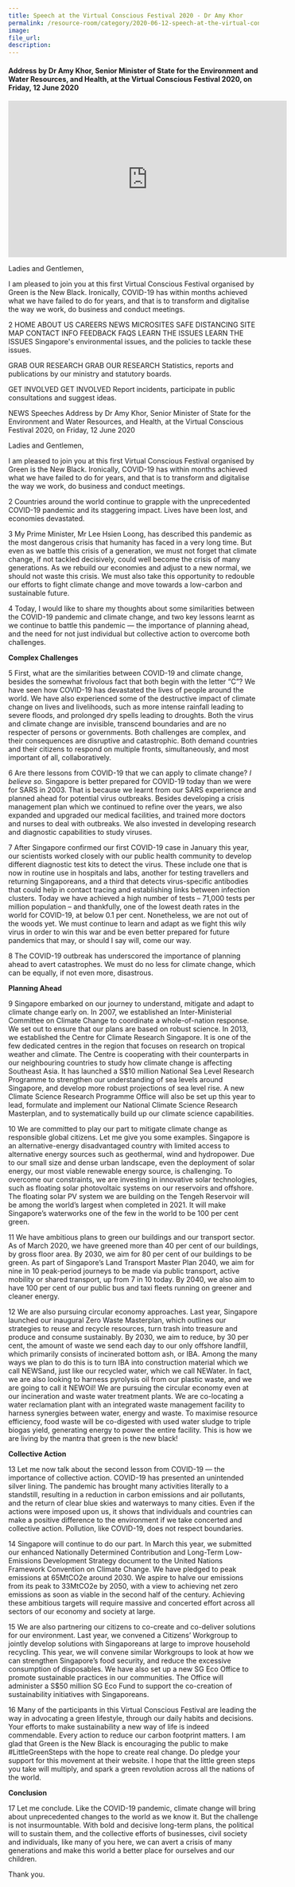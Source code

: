 ```yaml
---  
title: Speech at the Virtual Conscious Festival 2020 - Dr Amy Khor  
permalink: /resource-room/category/2020-06-12-speech-at-the-virtual-conscious-festival-2020/  
image:  
file_url:  
description:  
---  
```


#### Address by Dr Amy Khor, Senior Minister of State for the Environment and Water Resources, and Health, at the Virtual Conscious Festival 2020, on Friday, 12 June 2020  

<div class="bp-youtube">  

<iframe width="560" height="315" src="https://www.youtube.com/embed/-W9FUDqNbFc" frameborder="0" allow="accelerometer; autoplay; clipboard-write; encrypted-media; gyroscope; picture-in-picture" allowfullscreen></iframe>  

</div>   

Ladies and Gentlemen,  

I am pleased to join you at this first Virtual Conscious Festival organised by Green is the New Black. Ironically, COVID-19 has within months achieved what we have failed to do for years, and that is to transform and digitalise the way we work, do business and conduct meetings.   
 
2 HOME
ABOUT US
CAREERS
NEWS
MICROSITES
SAFE DISTANCING
SITE MAP
CONTACT INFO
FEEDBACK
FAQS
LEARN THE ISSUES
LEARN THE ISSUES
Singapore's environmental issues, and the policies to tackle these issues.

GRAB OUR RESEARCH
GRAB OUR RESEARCH
Statistics, reports and publications by our ministry and statutory boards.

GET INVOLVED
GET INVOLVED
Report incidents, participate in public consultations and suggest ideas.

NEWS
Speeches
Address by Dr Amy Khor, Senior Minister of State for the Environment and Water Resources, and Health, at the Virtual Conscious Festival 2020, on Friday, 12 June 2020

Ladies and Gentlemen,


I am pleased to join you at this first Virtual Conscious Festival organised by Green is the New Black. Ironically, COVID-19 has within months achieved what we have failed to do for years, and that is to transform and digitalise the way we work, do business and conduct meetings. 


2 Countries around the world continue to grapple with the unprecedented COVID-19 pandemic and its staggering impact. Lives have been lost, and economies devastated.  

3 My Prime Minister, Mr Lee Hsien Loong, has described this pandemic as the most dangerous crisis that humanity has faced in a very long time. But even as we battle this crisis of a generation, we must not forget that climate change, if not tackled decisively, could well become the crisis of many generations. As we rebuild our economies and adjust to a new normal, we should not waste this crisis. We must also take this opportunity to redouble our efforts to fight climate change and move towards a low-carbon and sustainable future.  

4 Today, I would like to share my thoughts about some similarities between the COVID-19 pandemic and climate change, and two key lessons learnt as we continue to battle this pandemic — the importance of planning ahead, and the need for not just individual but collective action to overcome both challenges.  

**Complex Challenges**  

5 First, what are the similarities between COVID-19 and climate change, besides the somewhat frivolous fact that both begin with the letter “C”? We have seen how COVID-19 has devastated the lives of people around the world. We have also experienced some of the destructive impact of climate change on lives and livelihoods, such as more intense rainfall leading to severe floods, and prolonged dry spells leading to droughts. Both the virus and climate change are invisible, transcend boundaries and are no respecter of persons or governments. Both challenges are complex, and their consequences are disruptive and catastrophic. Both demand countries and their citizens to respond on multiple fronts, simultaneously, and most important of all, collaboratively.   

6 Are there lessons from COVID-19 that we can apply to climate change? *I believe so.* Singapore is better prepared for COVID-19 today than we were for SARS in 2003. That is because we learnt from our SARS experience and planned ahead for potential virus outbreaks. Besides developing a crisis management plan which we continued to refine over the years, we also expanded and upgraded our medical facilities, and trained more doctors and nurses to deal with outbreaks. We also invested in developing research and diagnostic capabilities to study viruses.  

7 After Singapore confirmed our first COVID-19 case in January this year, our scientists worked closely with our public health community to develop different diagnostic test kits to detect the virus. These include one that is now in routine use in hospitals and labs, another for testing travellers and returning Singaporeans, and a third that detects virus-specific antibodies that could help in contact tracing and establishing links between infection clusters. Today we have achieved a high number of tests – 71,000 tests per million population – and thankfully, one of the lowest death rates in the world for COVID-19, at below 0.1 per cent. Nonetheless, we are not out of the woods yet. We must continue to learn and adapt as we fight this wily virus in order to win this war and be even better prepared for future pandemics that may, or should I say will, come our way.  

8 The COVID-19 outbreak has underscored the importance of planning ahead to avert catastrophes. We must do no less for climate change, which can be equally, if not even more, disastrous.  

**Planning Ahead**  

9 Singapore embarked on our journey to understand, mitigate and adapt to climate change early on. In 2007, we established an Inter-Ministerial Committee on Climate Change to coordinate a whole-of-nation response. We set out to ensure that our plans are based on robust science. In 2013, we established the Centre for Climate Research Singapore. It is one of the few dedicated centres in the region that focuses on research on tropical weather and climate. The Centre is cooperating with their counterparts in our neighbouring countries to study how climate change is affecting Southeast Asia. It has launched a S$10 million National Sea Level Research Programme to strengthen our understanding of sea levels around Singapore, and develop more robust projections of sea level rise. A new Climate Science Research Programme Office will also be set up this year to lead, formulate and implement our National Climate Science Research Masterplan, and to systematically build up our climate science capabilities.  

10 We are committed to play our part to mitigate climate change as responsible global citizens. Let me give you some examples. Singapore is an alternative-energy disadvantaged country with limited access to alternative energy sources such as geothermal, wind and hydropower. Due to our small size and dense urban landscape, even the deployment of solar energy, our most viable renewable energy source, is challenging. To overcome our constraints, we are investing in innovative solar technologies, such as floating solar photovoltaic systems on our reservoirs and offshore. The floating solar PV system we are building on the Tengeh Reservoir will be among the world’s largest when completed in 2021. It will make Singapore’s waterworks one of the few in the world to be 100 per cent green.  

11 We have ambitious plans to green our buildings and our transport sector. As of March 2020, we have greened more than 40 per cent of our buildings, by gross floor area. By 2030, we aim for 80 per cent of our buildings to be green. As part of Singapore’s Land Transport Master Plan 2040, we aim for nine in 10 peak-period journeys to be made via public transport, active mobility or shared transport, up from 7 in 10 today. By 2040, we also aim to have 100 per cent of our public bus and taxi fleets running on greener and cleaner energy.   

12 We are also pursuing circular economy approaches. Last year, Singapore launched our inaugural Zero Waste Masterplan, which outlines our strategies to reuse and recycle resources, turn trash into treasure and produce and consume sustainably. By 2030, we aim to reduce, by 30 per cent, the amount of waste we send each day to our only offshore landfill, which primarily consists of incinerated bottom ash, or IBA. Among the many ways we plan to do this is to turn IBA into construction material which we call NEWSand, just like our recycled water, which we call NEWater. In fact, we are also looking to harness pyrolysis oil from our plastic waste, and we are going to call it NEWOil! We are pursuing the circular economy even at our incineration and waste water treatment plants. We are co-locating a water reclamation plant with an integrated waste management facility to harness synergies between water, energy and waste. To maximise resource efficiency, food waste will be co-digested with used water sludge to triple biogas yield, generating energy to power the entire facility. This is how we are living by the mantra that green is the new black!  

**Collective Action**  

13 Let me now talk about the second lesson from COVID-19 — the importance of collective action. COVID-19 has presented an unintended silver lining. The pandemic has brought many activities literally to a standstill, resulting in a reduction in carbon emissions and air pollutants, and the return of clear blue skies and waterways to many cities. Even if the actions were imposed upon us, it shows that individuals and countries can make a positive difference to the environment if we take concerted and collective action. Pollution, like COVID-19, does not respect boundaries.  

14 Singapore will continue to do our part. In March this year, we submitted our enhanced Nationally Determined Contribution and Long-Term Low-Emissions Development Strategy document to the United Nations Framework Convention on Climate Change. We have pledged to peak emissions at 65MtCO2e around 2030. We aspire to halve our emissions from its peak to 33MtCO2e by 2050, with a view to achieving net zero emissions as soon as viable in the second half of the century. Achieving these ambitious targets will require massive and concerted effort across all sectors of our economy and society at large.   

15 We are also partnering our citizens to co-create and co-deliver solutions for our environment. Last year, we convened a Citizens’ Workgroup to jointly develop solutions with Singaporeans at large to improve household recycling. This year, we will convene similar Workgroups to look at how we can strengthen Singapore’s food security, and reduce the excessive consumption of disposables. We have also set up a new SG Eco Office to promote sustainable practices in our communities. The Office will administer a S$50 million SG Eco Fund to support the co-creation of sustainability initiatives with Singaporeans.   

16 Many of the participants in this Virtual Conscious Festival are leading the way in advocating a green lifestyle, through our daily habits and decisions. Your efforts to make sustainability a new way of life is indeed commendable. Every action to reduce our carbon footprint matters. I am glad that Green is the New Black is encouraging the public to make #LittleGreenSteps with the hope to create real change. Do pledge your support for this movement at their website. I hope that the little green steps you take will multiply, and spark a green revolution across all the nations of the world.  

**Conclusion**  

17 Let me conclude. Like the COVID-19 pandemic, climate change will bring about unprecedented changes to the world as we know it. But the challenge is not insurmountable. With bold and decisive long-term plans, the political will to sustain them, and the collective efforts of businesses, civil society and individuals, like many of you here, we can avert a crisis of many generations and make this world a better place for ourselves and our children.  

Thank you.  
